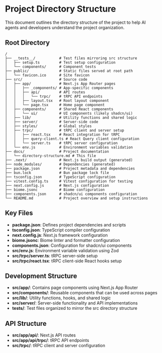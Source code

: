 # Project Directory Structure

This document outlines the directory structure of the project to help AI agents and developers understand the project organization.

## Root Directory

```
/
├── __tests__/           # Test files mirroring src structure
│   ├── setup.ts         # Test setup configuration
│   └── components/      # Component tests
├── public/              # Static files served at root path
│   └── favicon.ico      # Site favicon
├── src/                 # Source code
│   ├── app/             # Next.js App Router pages
│   │   ├── _components/ # App-specific components
│   │   ├── api/         # API routes
│   │   │   └── trpc/    # tRPC API endpoints
│   │   ├── layout.tsx   # Root layout component
│   │   └── page.tsx     # Home page component
│   ├── components/      # Shared React components
│   │   └── ui/          # UI components (likely shadcn/ui)
│   ├── lib/             # Utility functions and shared logic
│   ├── server/          # Server-side code
│   ├── styles/          # Global styles
│   ├── trpc/            # tRPC client and server setup
│   │   ├── react.tsx    # React integration for tRPC
│   │   ├── query-client.ts # React Query client configuration
│   │   └── server.ts    # tRPC server configuration
│   └── env.js           # Environment variables validation
├── docs/                # Project documentation
│   └── directory-structure.md # This file
├── .next/               # Next.js build output (generated)
├── node_modules/        # Dependencies (generated)
├── package.json         # Project metadata and dependencies
├── bun.lock             # Bun package lock file
├── tsconfig.json        # TypeScript configuration
├── vitest.config.ts     # Vitest configuration for testing
├── next.config.js       # Next.js configuration
├── biome.jsonc          # Biome configuration
├── components.json      # shadcn/ui components configuration
└── README.md            # Project overview and setup instructions
```

## Key Files

- **package.json**: Defines project dependencies and scripts
- **tsconfig.json**: TypeScript compiler configuration
- **next.config.js**: Next.js framework configuration
- **biome.jsonc**: Biome linter and formatter configuration
- **components.json**: Configuration for shadcn/ui components
- **src/env.js**: Environment variable validation using Zod
- **src/trpc/server.ts**: tRPC server-side setup
- **src/trpc/react.tsx**: tRPC client-side React hooks setup

## Development Structure

- **src/app/**: Contains page components using Next.js App Router
- **src/components/**: Reusable components that can be used across pages
- **src/lib/**: Utility functions, hooks, and shared logic
- **src/server/**: Server-side functionality and API implementations
- **__tests__/**: Test files organized to mirror the src directory structure

## API Structure

- **src/app/api/**: Next.js API routes
- **src/app/api/trpc/**: tRPC API endpoints
- **src/trpc/**: tRPC client and server configuration 